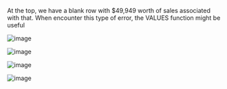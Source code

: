 At the top, we  have a blank row with $49,949 worth of sales associated with that.
When encounter this type of error, the VALUES function might be useful

![image](https://github.com/liubovkyry/DAX/assets/118057504/ef123918-e128-4e2f-8dc8-dbe17f4c2bdd)

![image](https://github.com/liubovkyry/DAX/assets/118057504/b1c42a40-07d7-49e9-8e1e-2cc98eb25739)


![image](https://github.com/liubovkyry/DAX/assets/118057504/754b0cea-4f56-4b56-910c-384f9582283f)

![image](https://github.com/liubovkyry/DAX/assets/118057504/26ef2249-1b3e-476f-ab1d-d1d6e634dd73)
